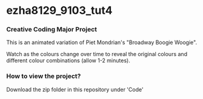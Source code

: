 # ezha8129_9103_tut4

### Creative Coding Major Project
This is an animated variation of Piet Mondrian's "Broadway Boogie Woogie". 

Watch as the colours change over time to reveal the original colours and different colour combinations (allow 1-2 minutes).

### How to view the project?
Download the zip folder in this repository under 'Code'